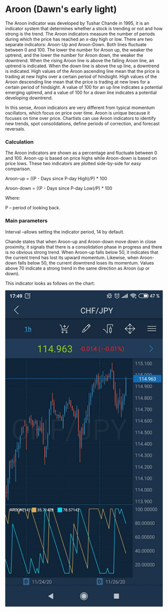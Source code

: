 # Aroon \(Dawn's early light\)

The Aroon indicator was developed by Tushar Chande in 1995, it is an indicator system that determines whether a stock is trending or not and how strong is the trend. The Aroon indicators measure the number of periods during which the price has reached an x-day high or low. There are two separate indicators: Aroon-Up and Aroon-Down. Both lines fluctuate between 0 and 100. The lower the number for Aroon up, the weaker the uptrend, and the lower the number for Aroon down, the weaker the downtrend. When the rising Aroon line is above the falling Aroon line, an uptrend is indicated. When the down line is above the up line, a downtrend is indicated. High values ​​of the Aroon ascending line mean that the price is trading at new highs over a certain period of hindsight. High values ​​of the Aroon descending line mean that the price is trading at new lows for a certain period of hindsight. A value of 100 for an up line indicates a potential emerging uptrend, and a value of 100 for a down line indicates a potential developing downtrend.

In this sense, Aroon indicators are very different from typical momentum oscillators, which focus on price over time. Aroon is unique because it focuses on time over price. Chartists can use Aroon indicators to identify new trends, spot consolidations, define periods of correction, and forecast reversals.

### Calculation

The Aroon indicators are shown as a percentage and fluctuate between 0 and 100. Aroon-up is based on price highs while Aroon-down is based on price lows. These two indicators are plotted side-by-side for easy comparison.

Aroon-up = \(\(P - Days since P-day High\)/P\) \* 100

Aroon-down = \(\(P - Days since P-day Low\)/P\) \* 100

Where:

P – period of looking back.

### Main parameters

Interval –allows setting the indicator period, 14 by default.

Chande states that when Aroon-up and Aroon-down move down in close proximity, it signals that there is a consolidation phase in progress and there is no obvious strong trend. When Aroon-up falls below 50, it indicates that the current trend has lost its upward momentum. Likewise, when Aroon-down falls below 50, the current downtrend loses its momentum. Values above 70 indicate a strong trend in the same direction as Aroon \(up or down\).

This indicator looks as follows on the chart:

![](../../../../../.gitbook/assets/1%20%284%29.jpg)

